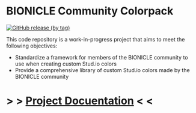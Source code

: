 # BIONICLE Community Colorpack

[![GitHub release (by tag)](https://img.shields.io/github/downloads/kohila/bionicle-community-colorpack/latest/total?style=for-the-badge&logo=github&link=https%3A%2F%2Fgithub.com%2FKohila%2Fbionicle-community-colorpack%2Freleases)](https://github.com/Kohila/bionicle-community-colorpack/releases/tag/v1.0.0-beta.1)

This code repository is a work-in-progress project that aims to meet the following objectives:

- Standardize a framework for members of the BIONICLE community to use when creating custom Stud.io colors
- Provide a comprehensive library of custom Stud.io colors made by the BIONICLE community

# > > [**Project Docuentation**](/documentation/README.md) < <